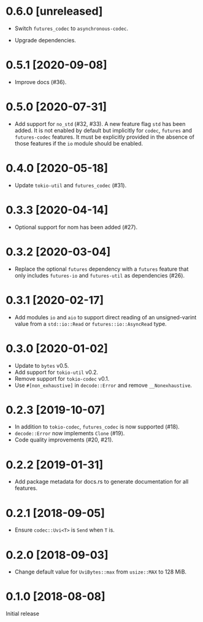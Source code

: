 # 0.6.0 [unreleased]

- Switch `futures_codec` to `asynchronous-codec`.

- Upgrade dependencies.

# 0.5.1 [2020-09-08]

- Improve docs (#36).

# 0.5.0 [2020-07-31]

- Add support for `no_std` (#32, #33).
  A new feature flag `std` has been added. It is not enabled by default but
  implicitly for `codec`, `futures` and `futures-codec` features. It must
  be explicitly provided in the absence of those features if the `io` module
  should be enabled.

# 0.4.0 [2020-05-18]

- Update `tokio-util` and `futures_codec` (#31).

# 0.3.3 [2020-04-14]

- Optional support for nom has been added (#27).

# 0.3.2 [2020-03-04]

- Replace the optional `futures` dependency with a `futures` feature that
only includes `futures-io` and `futures-util` as dependencies (#26).

# 0.3.1 [2020-02-17]

- Add modules `io` and `aio` to support direct reading of an unsigned-varint
  value from a `std::io::Read` or `futures::io::AsyncRead` type.

# 0.3.0 [2020-01-02]

- Update to `bytes` v0.5.
- Add support for `tokio-util` v0.2.
- Remove support for `tokio-codec` v0.1.
- Use `#[non_exhaustive]` in `decode::Error` and remove `__Nonexhaustive`.

# 0.2.3 [2019-10-07]

- In addition to `tokio-codec`, `futures_codec` is now supported (#18).
- `decode::Error` now implements `Clone` (#19).
- Code quality improvements (#20, #21).

# 0.2.2 [2019-01-31]

- Add package metadata for docs.rs to generate documentation for all features.

# 0.2.1 [2018-09-05]

- Ensure `codec::Uvi<T>` is `Send` when `T` is.

# 0.2.0 [2018-09-03]

- Change default value for `UviBytes::max` from `usize::MAX` to 128 MiB.

# 0.1.0 [2018-08-08]

Initial release
